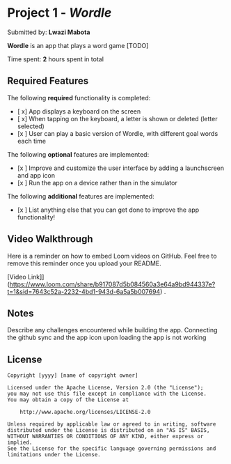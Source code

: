 # Project 1 - *Wordle*

Submitted by: **Lwazi Mabota**

**Wordle** is an app that plays a word game [TODO] 

Time spent: **2** hours spent in total

## Required Features

The following **required** functionality is completed:

- [ x] App displays a keyboard on the screen
- [ x] When tapping on the keyboard, a letter is shown or deleted (letter selected)
- [x ] User can play a basic version of Wordle, with different goal words each time

The following **optional** features are implemented:

- [x ] Improve and customize the user interface by adding a launchscreen and app icon
- [x ] Run the app on a device rather than in the simulator

The following **additional** features are implemented:

- [x ] List anything else that you can get done to improve the app functionality!

## Video Walkthrough

Here is a reminder on how to embed Loom videos on GitHub. Feel free to remove this reminder once you upload your README. 

[Video Link]](https://www.loom.com/share/b917087d5b084560a3e64a9bd944337e?t=1&sid=7643c52a-2232-4bd1-943d-6a5a5b007694) .


## Notes

Describe any challenges encountered while building the app.
Connecting the github sync and the app icon upon loading the app is not working

## License

    Copyright [yyyy] [name of copyright owner]

    Licensed under the Apache License, Version 2.0 (the "License");
    you may not use this file except in compliance with the License.
    You may obtain a copy of the License at

        http://www.apache.org/licenses/LICENSE-2.0

    Unless required by applicable law or agreed to in writing, software
    distributed under the License is distributed on an "AS IS" BASIS,
    WITHOUT WARRANTIES OR CONDITIONS OF ANY KIND, either express or implied.
    See the License for the specific language governing permissions and
    limitations under the License.
